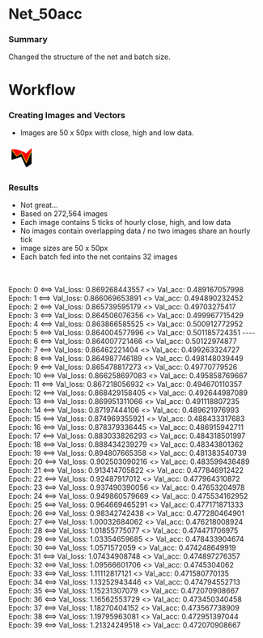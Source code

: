 # Net_50acc
### Summary
Changed the structure of the net and batch size.

# Workflow
### Creating Images and Vectors
 - Images are 50 x 50px with close, high and low data.

<img src="https://github.com/gravity226/forex_net/blob/master/net_chl5050px_5t_fb/imgs/AUDUSD_20010103_05-00-00.png">

### Results
 - Not great...
 - Based on 272,564 images
 - Each image contains 5 ticks of hourly close, high, and low data
 - No images contain overlapping data / no two images share an hourly tick
 - image sizes are 50 x 50px
 - Each batch fed into the net contains 32 images
<br/>
<br/>
Epoch: 0 <==> Val_loss: 0.869268443557 <> Val_acc: 0.489167057998<br/>
Epoch: 1 <==> Val_loss: 0.866069653891 <> Val_acc: 0.494890232452<br/>
Epoch: 2 <==> Val_loss: 0.865739595179 <> Val_acc: 0.49703275417<br/>
Epoch: 3 <==> Val_loss: 0.864506076356 <> Val_acc: 0.499967715429<br/>
Epoch: 4 <==> Val_loss: 0.863866585525 <> Val_acc: 0.500912772952<br/>
Epoch: 5 <==> Val_loss: 0.864004577996 <> Val_acc: 0.501185724351  ----<br/>
Epoch: 6 <==> Val_loss: 0.864007721466 <> Val_acc: 0.50122974877<br/>
Epoch: 7 <==> Val_loss: 0.86462221404 <> Val_acc: 0.499263324727<br/>
Epoch: 8 <==> Val_loss: 0.864987746189 <> Val_acc: 0.498148039449<br/>
Epoch: 9 <==> Val_loss: 0.865478817273 <> Val_acc: 0.49770779526<br/>
Epoch: 10 <==> Val_loss: 0.866258697083 <> Val_acc: 0.495858769667<br/>
Epoch: 11 <==> Val_loss: 0.867218056932 <> Val_acc: 0.494670110357<br/>
Epoch: 12 <==> Val_loss: 0.868429158405 <> Val_acc: 0.492644987089<br/>
Epoch: 13 <==> Val_loss: 0.869951311066 <> Val_acc: 0.491118807235<br/>
Epoch: 14 <==> Val_loss: 0.87197444106 <> Val_acc: 0.489621976993<br/>
Epoch: 15 <==> Val_loss: 0.874969355921 <> Val_acc: 0.488433317683<br/>
Epoch: 16 <==> Val_loss: 0.878379336445 <> Val_acc: 0.486915942711<br/>
Epoch: 17 <==> Val_loss: 0.883033826293 <> Val_acc: 0.484318501997<br/>
Epoch: 18 <==> Val_loss: 0.888434239279 <> Val_acc: 0.48343801362<br/>
Epoch: 19 <==> Val_loss: 0.894807665358 <> Val_acc: 0.481383540739<br/>
Epoch: 20 <==> Val_loss: 0.902503090216 <> Val_acc: 0.483599436489<br/>
Epoch: 21 <==> Val_loss: 0.913414705822 <> Val_acc: 0.477846912422<br/>
Epoch: 22 <==> Val_loss: 0.92487917012 <> Val_acc: 0.477964310872<br/>
Epoch: 23 <==> Val_loss: 0.937490390056 <> Val_acc: 0.47653204978<br/>
Epoch: 24 <==> Val_loss: 0.949860579669 <> Val_acc: 0.475534162952<br/>
Epoch: 25 <==> Val_loss: 0.964669465291 <> Val_acc: 0.477171871333<br/>
Epoch: 26 <==> Val_loss: 0.98342742438 <> Val_acc: 0.477280464901<br/>
Epoch: 27 <==> Val_loss: 1.00032684062 <> Val_acc: 0.476218008924<br/>
Epoch: 28 <==> Val_loss: 1.01855775077 <> Val_acc: 0.474471706975<br/>
Epoch: 29 <==> Val_loss: 1.03354659685 <> Val_acc: 0.478433904674<br/>
Epoch: 30 <==> Val_loss: 1.0571572059 <> Val_acc: 0.474248649919<br/>
Epoch: 31 <==> Val_loss: 1.07434908748 <> Val_acc: 0.474897276357<br/>
Epoch: 32 <==> Val_loss: 1.09566601706 <> Val_acc: 0.4745304062<br/>
Epoch: 33 <==> Val_loss: 1.11112817121 <> Val_acc: 0.471580770135<br/>
Epoch: 34 <==> Val_loss: 1.13252943446 <> Val_acc: 0.474794552713<br/>
Epoch: 35 <==> Val_loss: 1.15231307079 <> Val_acc: 0.472070908667<br/>
Epoch: 36 <==> Val_loss: 1.16562553729 <> Val_acc: 0.473450340458<br/>
Epoch: 37 <==> Val_loss: 1.18270404152 <> Val_acc: 0.473567738909<br/>
Epoch: 38 <==> Val_loss: 1.19795963081 <> Val_acc: 0.472951397044<br/>
Epoch: 39 <==> Val_loss: 1.21324249518 <> Val_acc: 0.472070908667<br/>
